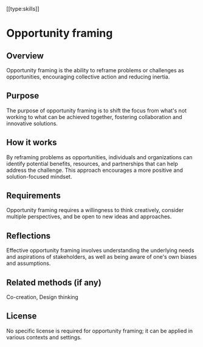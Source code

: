 [[type:skills]]

# Opportunity framing

## Overview
Opportunity framing is the ability to reframe problems or challenges as opportunities, encouraging collective action and reducing inertia.

## Purpose
The purpose of opportunity framing is to shift the focus from what's not working to what can be achieved together, fostering collaboration and innovative solutions.

## How it works
By reframing problems as opportunities, individuals and organizations can identify potential benefits, resources, and partnerships that can help address the challenge. This approach encourages a more positive and solution-focused mindset.

## Requirements
Opportunity framing requires a willingness to think creatively, consider multiple perspectives, and be open to new ideas and approaches.

## Reflections
Effective opportunity framing involves understanding the underlying needs and aspirations of stakeholders, as well as being aware of one's own biases and assumptions.

## Related methods (if any)
Co-creation, Design thinking

## License
No specific license is required for opportunity framing; it can be applied in various contexts and settings.